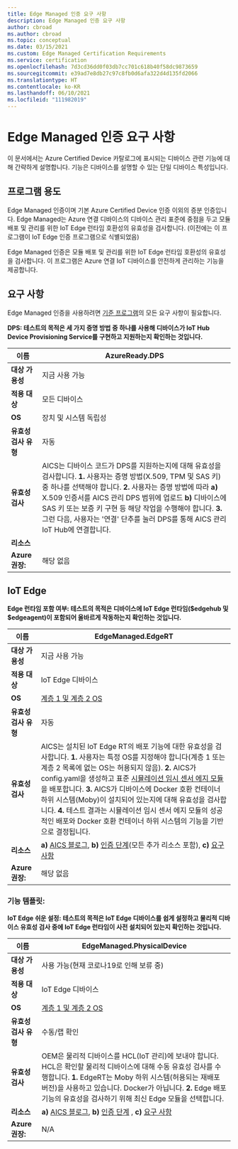 ```yaml
---
title: Edge Managed 인증 요구 사항
description: Edge Managed 인증 요구 사항
author: cbroad
ms.author: cbroad
ms.topic: conceptual
ms.date: 03/15/2021
ms.custom: Edge Managed Certification Requirements
ms.service: certification
ms.openlocfilehash: 7d3cd36dd0f03db7cc701c618b40f58dc9873659
ms.sourcegitcommit: e39ad7e8db27c97c8fb0d6afa322d4d135fd2066
ms.translationtype: HT
ms.contentlocale: ko-KR
ms.lasthandoff: 06/10/2021
ms.locfileid: "111982019"
---
```

# <a name="edge-managed-certification-requirements"></a>Edge Managed 인증 요구 사항

이 문서에서는 Azure Certified Device 카탈로그에 표시되는 디바이스 관련 기능에 대해 간략하게 설명합니다. 기능은 디바이스를 설명할 수 있는 단일 디바이스 특성입니다. 

## <a name="program-purpose"></a>프로그램 용도

Edge Managed 인증이며 기본 Azure Certified Device 인증 이외의 증분 인증입니다. Edge Managed는 Azure 연결 디바이스의 디바이스 관리 표준에 중점을 두고 모듈 배포 및 관리를 위한 IoT Edge 런타임 호환성의 유효성을 검사합니다. (이전에는 이 프로그램이 IoT Edge 인증 프로그램으로 식별되었음) 

Edge Managed 인증은 모듈 배포 및 관리를 위한 IoT Edge 런타임 호환성의 유효성을 검사합니다. 이 프로그램은 Azure 연결 IoT 디바이스를 안전하게 관리하는 기능을 제공합니다.

## <a name="requirements"></a>요구 사항

Edge Managed 인증을 사용하려면 [ 기준 프로그램](.\program-requirements-azure-certified-device.md)의 모든 요구 사항이 필요합니다.

**DPS: 테스트의 목적은 세 가지 증명 방법 중 하나를 사용해 디바이스가 IoT Hub Device Provisioning Service를 구현하고 지원하는지 확인하는 것입니다.**

| **이름**                | AzureReady.DPS                                               |
| ----------------------- | ------------------------------------------------------------ |
| **대상 가용성** | 지금 사용 가능                                                |
| **적용 대상**          | 모든 디바이스                                                   |
| **OS**                  | 장치 및 시스템 독립성                                                     |
| **유효성 검사 유형**     | 자동                                                    |
| **유효성 검사**          | AICS는 디바이스 코드가 DPS를 지원하는지에 대해 유효성을 검사합니다. **1.** 사용자는 증명 방법(X.509, TPM 및 SAS 키) 중 하나를 선택해야 합니다. **2.** 사용자는 증명 방법에 따라 **a)** X.509 인증서를 AICS 관리 DPS 범위에 업로드 **b)** 디바이스에 SAS 키 또는 보증 키 구현 등 해당 작업을 수행해야 합니다. **3.** 그런 다음, 사용자는 '연결' 단추를 눌러 DPS를 통해 AICS 관리 IoT Hub에 연결합니다.                                                    |
| **리소스**           |                                                      |
| **Azure 권장:**     | 해당 없음                                                    |

## <a name="iot-edge"></a>IoT Edge

**Edge 런타임 포함 여부: 테스트의 목적은 디바이스에 IoT Edge 런타임($edgehub 및 $edgeagent)이 포함되어 올바르게 작동하는지 확인하는 것입니다.**

| **이름**                | EdgeManaged.EdgeRT                                           |
| ----------------------- | ------------------------------------------------------------ |
| **대상 가용성** | 지금 사용 가능                                                |
| **적용 대상**          | IoT Edge 디바이스                                              |
| **OS**                  | [계층 1 및 계층 2 OS](../iot-edge/support.md)                 |
| **유효성 검사 유형**     | 자동                                                    |
| **유효성 검사**          | AICS는 설치된 IoT Edge RT의 배포 기능에 대한 유효성을 검사합니다. **1.** 사용자는 특정 OS를 지정해야 합니다(계층 1 또는 계층 2 목록에 없는 OS는 허용되지 않음). **2.** AICS가 config.yaml을 생성하고 표준 [시뮬레이션 임시 센서 에지 모듈](https://azuremarketplace.microsoft.com/en-us/marketplace/apps/azure-iot.simulated-temperature-sensor?tab=Overview)을 배포합니다. **3.** AICS가 디바이스에 Docker 호환 컨테이너 하위 시스템(Moby)이 설치되어 있는지에 대해 유효성을 검사합니다. **4.** 테스트 결과는 시뮬레이션 임시 센서 에지 모듈의 성공적인 배포와 Docker 호환 컨테이너 하위 시스템의 기능을 기반으로 결정됩니다.                                                    |
| **리소스**           | **a)** [AICS 블로그](https://azure.microsoft.com/en-in/blog/expanding-azure-iot-certification-service-to-support-azure-iot-edge-device-certification/), **b)** [인증 단계](./overview.md)(모든 추가 리소스 포함), **c)** [요구 사항](./program-requirements-azure-certified-device.md) |
| **Azure 권장:**     | 해당 없음                                                    |

### <a name="capability-template"></a>기능 템플릿:

**IoT Edge 쉬운 설정: 테스트의 목적은 IoT Edge 디바이스를 쉽게 설정하고 물리적 디바이스 유효성 검사 중에 IoT Edge 런타임이 사전 설치되어 있는지 확인하는 것입니다.**

| **이름**                | EdgeManaged.PhysicalDevice                                             |
| ----------------------- | ------------------------------------------------------------ |
| **대상 가용성** | 사용 가능(현재 코로나19로 인해 보류 중)                                            |
| **적용 대상**          | IoT Edge 디바이스                                                   |
| **OS**                  | [계층 1 및 계층 2 OS](../iot-edge/support.md)                                                     |
| **유효성 검사 유형**     | 수동/랩 확인                                                    |
| **유효성 검사**          | OEM은 물리적 디바이스를 HCL(IoT 관리)에 보내야 합니다. HCL은 확인할 물리적 디바이스에 대해 수동 유효성 검사를 수행합니다. **1.** EdgeRT는 Moby 하위 시스템(허용되는 재배포 버전)을 사용하고 있습니다. Docker가 아닙니다. **2.** Edge 배포 기능의 유효성을 검사하기 위해 최신 Edge 모듈을 선택합니다.                                                     |
| **리소스**           | **a)** [AICS 블로그](https://azure.microsoft.com/en-in/blog/expanding-azure-iot-certification-service-to-support-azure-iot-edge-device-certification/), **b)** [인증 단계](./overview.md) , **c)** [요구 사항](./program-requirements-azure-certified-device.md) |
| **Azure 권장:**     | N/A                                                    |